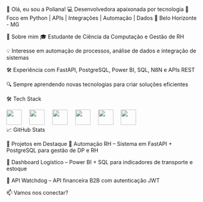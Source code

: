 👋 Olá, eu sou a Poliana!
💻 Desenvolvedora apaixonada por tecnologia
🎯 Foco em Python | APIs | Integrações | Automação | Dados
📍 Belo Horizonte - MG

🚀 Sobre mim
🎓 Estudante de Ciência da Computação e Gestão de RH

💡 Interesse em automação de processos, análise de dados e integração de sistemas

🛠 Experiência com FastAPI, PostgreSQL, Power BI, SQL, N8N e APIs REST

🔍 Sempre aprendendo novas tecnologias para criar soluções eficientes

🛠 Tech Stack
<div> <img src="https://cdn.jsdelivr.net/gh/devicons/devicon/icons/python/python-original.svg" height="40" /> <img width="12" /> <img src="https://cdn.jsdelivr.net/gh/devicons/devicon/icons/fastapi/fastapi-original.svg" height="40" /> <img width="12" /> <img src="https://cdn.jsdelivr.net/gh/devicons/devicon/icons/postgresql/postgresql-original.svg" height="40" /> <img width="12" /> <img src="https://cdn.jsdelivr.net/gh/devicons/devicon/icons/java/java-original.svg" height="40" /> <img width="12" /> <img src="https://cdn.jsdelivr.net/gh/devicons/devicon/icons/react/react-original.svg" height="40" /> <img width="12" /> <img src="https://cdn.jsdelivr.net/gh/devicons/devicon/icons/git/git-original.svg" height="40" /> </div>
📈 GitHub Stats


🚀 Projetos em Destaque
🔹 Automação RH – Sistema em FastAPI + PostgreSQL para gestão de DP e RH

🔹 Dashboard Logístico – Power BI + SQL para indicadores de transporte e estoque

🔹 API Watchdog – API financeira B2B com autenticação JWT

📫 Vamos nos conectar?
